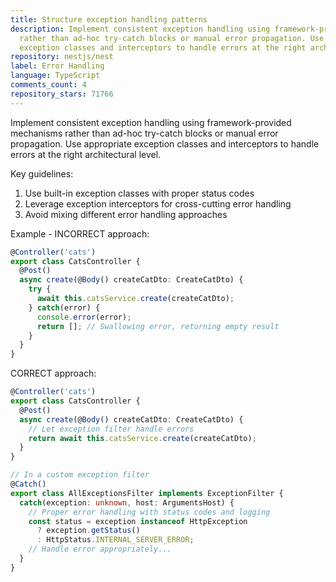```yaml
---
title: Structure exception handling patterns
description: Implement consistent exception handling using framework-provided mechanisms
  rather than ad-hoc try-catch blocks or manual error propagation. Use appropriate
  exception classes and interceptors to handle errors at the right architectural level.
repository: nestjs/nest
label: Error Handling
language: TypeScript
comments_count: 4
repository_stars: 71766
---
```


Implement consistent exception handling using framework-provided mechanisms rather than ad-hoc try-catch blocks or manual error propagation. Use appropriate exception classes and interceptors to handle errors at the right architectural level.

Key guidelines:
1. Use built-in exception classes with proper status codes
2. Leverage exception interceptors for cross-cutting error handling
3. Avoid mixing different error handling approaches

Example - INCORRECT approach:
```typescript
@Controller('cats')
export class CatsController {
  @Post()
  async create(@Body() createCatDto: CreateCatDto) {
    try {
      await this.catsService.create(createCatDto);
    } catch(error) {
      console.error(error);
      return []; // Swallowing error, returning empty result
    }
  }
}
```

CORRECT approach:
```typescript
@Controller('cats')
export class CatsController {
  @Post()
  async create(@Body() createCatDto: CreateCatDto) {
    // Let exception filter handle errors
    return await this.catsService.create(createCatDto);
  }
}

// In a custom exception filter
@Catch()
export class AllExceptionsFilter implements ExceptionFilter {
  catch(exception: unknown, host: ArgumentsHost) {
    // Proper error handling with status codes and logging
    const status = exception instanceof HttpException 
      ? exception.getStatus()
      : HttpStatus.INTERNAL_SERVER_ERROR;
    // Handle error appropriately...
  }
}
```